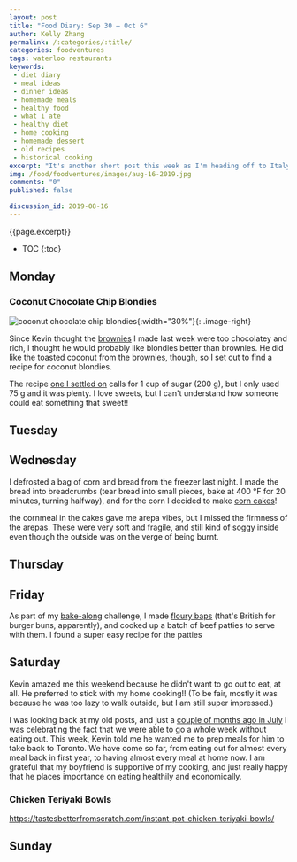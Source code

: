 ```yaml
---
layout: post
title: "Food Diary: Sep 30 – Oct 6"
author: Kelly Zhang
permalink: /:categories/:title/
categories: foodventures
tags: waterloo restaurants
keywords:
 - diet diary
 - meal ideas
 - dinner ideas
 - homemade meals
 - healthy food
 - what i ate
 - healthy diet
 - home cooking
 - homemade dessert
 - old recipes
 - historical cooking
excerpt: "It's another short post this week as I'm heading off to Italy on Friday. This week has been less than healthy because I've been a bit preoccupied with exams, and I've had no motivation to cook."
img: /food/foodventures/images/aug-16-2019.jpg
comments: "0"
published: false

discussion_id: 2019-08-16
---
```


{{page.excerpt}}

* TOC
{:toc}

## Monday


### Coconut Chocolate Chip Blondies

![coconut chocolate chip blondies](/food/foodventures/images/vegan-brownies-toasted-coconut.jpg){:width="30%"}{: .image-right}

Since Kevin thought the [brownies](/food/foodventures/what-i-ate-aug-5-11/#vegan-brownies-with-toasted-coconut) I made last week were too chocolatey and rich, I thought he would probably like blondies better than brownies. He did like the toasted coconut from the brownies, though, so I set out to find a recipe for coconut blondies.

The recipe [one I settled on](https://theconscientiouseater.com/vegan-coconut-chocolate-chunk-blondies/) calls for 1 cup of sugar (200 g), but I only used 75 g and it was plenty. I love sweets, but I can't understand how someone could eat something that sweet!!

## Tuesday

## Wednesday

I defrosted a bag of corn and bread from the freezer last night. I made the bread into breadcrumbs (tear bread into small pieces, bake at 400 °F for 20 minutes, turning halfway), and for the corn I decided to make [corn cakes](https://www.sunset.com/recipe/fresh-corn-cakes)!

the cornmeal in the cakes gave me arepa vibes, but I missed the firmness of the arepas. These were very soft and fragile, and still kind of soggy inside even though the outside was on the verge of being burnt.

## Thursday

## Friday

As part of my [bake-along](/food/diary/jellies-great-british-bake-along-2019/) challenge, I made [floury baps](/food/diary/gbbo-bake-along-bread) (that's British for burger buns, apparently), and cooked up a batch of beef patties to serve with them. I found a super easy recipe for the patties

## Saturday

Kevin amazed me this weekend because he didn't want to go out to eat, at all. He preferred to stick with my home cooking!! (To be fair, mostly it was because he was too lazy to walk outside, but I am still super impressed.)

I was looking back at my old posts, and just a [couple of months ago in July](/food/foodventures/what-i-ate-jul-1-7/) I was celebrating the fact that we were able to go a whole week without eating out. This week, Kevin told me he wanted me to prep meals for him to take back to Toronto. We have come so far, from eating out for almost every meal back in first year, to having almost every meal at home now. I am grateful that my boyfriend is supportive of my cooking, and just really happy that he places importance on eating healthily and economically.

### Chicken Teriyaki Bowls

https://tastesbetterfromscratch.com/instant-pot-chicken-teriyaki-bowls/

## Sunday
